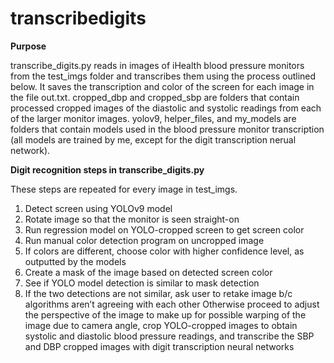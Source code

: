 # transcribedigits

**Purpose**

transcribe_digits.py reads in images of iHealth blood pressure monitors from the test_imgs folder and transcribes them using the process outlined below. It saves the transcription and color of the screen for each image in the file out.txt. cropped_dbp and cropped_sbp are folders that contain processed cropped images of the diastolic and systolic readings from each of the larger monitor images. yolov9, helper_files, and my_models are folders that contain models used in the blood pressure monitor transcription (all models are trained by me, except for the digit transcription nerual network).

**Digit recognition steps in transcribe_digits.py**

These steps are repeated for every image in test_imgs.
1) Detect screen using YOLOv9 model
2) Rotate image so that the monitor is seen straight-on
3) Run regression model on YOLO-cropped screen to get screen color
4) Run manual color detection program on uncropped image
5) If colors are different, choose color with higher confidence level, as outputted by the models
6) Create a mask of the image based on detected screen color
7) See if YOLO model detection is similar to mask detection
8) If the two detections are not similar, ask user to retake image b/c algorithms aren’t agreeing with each other
Otherwise proceed to adjust the perspective of the image to make up for possible warping of the image due to camera angle, crop YOLO-cropped images to obtain systolic and diastolic blood pressure readings, and transcribe the SBP and DBP cropped images with digit transcription neural networks

